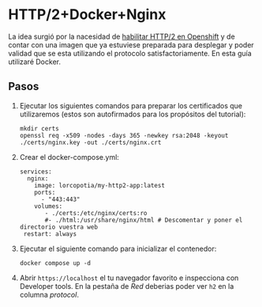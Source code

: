 # HTTP/2+Docker+Nginx

La idea surgió por la nacesidad de [habilitar HTTP/2 en Openshift](https://docs.openshift.com/container-platform/4.14/networking/ingress-operator.html#nw-http2-haproxy_configuring-ingress) y de contar con una imagen que ya estuviese preparada para desplegar y poder validad que se esta utilizando el protocolo satisfactoriamente. En esta guía utilizaré Docker.

## Pasos

1. Ejecutar los siguientes comandos para preparar los certificados que utilizaremos (estos son autofirmados para los propósitos del tutorial):

   ```
   mkdir certs
   openssl req -x509 -nodes -days 365 -newkey rsa:2048 -keyout ./certs/nginx.key -out ./certs/nginx.crt
   ```

1. Crear el docker-compose.yml:

   ```
   services:
     nginx:
       image: lorcopotia/my-http2-app:latest
       ports:
         - "443:443" 
       volumes:
          - ./certs:/etc/nginx/certs:ro
          #- ./html:/usr/share/nginx/html # Descomentar y poner el directorio vuestra web
    restart: always
   ```

1. Ejecutar el siguiente comando para inicializar el contenedor:

   ```
   docker compose up -d
   ```

1. Abrir `https://localhost` el tu navegador favorito e inspecciona con Developer tools. En la pestaña de _Red_ deberias poder ver `h2` en la columna _protocol_.